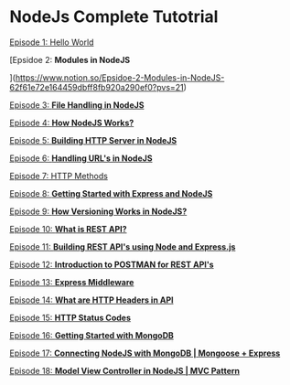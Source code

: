 # NodeJs Complete Tutotrial

[Episode 1: Hello World](https://www.notion.so/Episode-1-Hello-World-6ce9548600674df3bdaf7132e61927fe?pvs=21)

\[Epsidoe 2: **Modules in NodeJS**

]\(https://www.notion.so/Epsidoe-2-Modules-in-NodeJS-62f61e72e164459dbff8fb920a290ef0?pvs=21)

[Episode 3: **File Handling in NodeJS**](https://www.notion.so/Episode-3-File-Handling-in-NodeJS-173006d9e47345d0ae3d2b6c57211386?pvs=21)

[Episode 4: **How NodeJS Works?**](https://www.notion.so/Episode-4-How-NodeJS-Works-69c20d7db4184f9380f6271d209d46a0?pvs=21)

[Episode 5: **Building HTTP Server in NodeJS**](https://www.notion.so/Episode-5-Building-HTTP-Server-in-NodeJS-8c0e4da9cde142749bda316f9beea672?pvs=21)

[Episode 6: **Handling URL's in NodeJS**](https://www.notion.so/Episode-6-Handling-URL-s-in-NodeJS-bf1e7c7fe6dd4096a46c67126406eb0a?pvs=21)

[Episode 7: HTTP Methods](https://www.notion.so/Episode-7-HTTP-Methods-84891eeba4f8478ab97ce1a67cfacef3?pvs=21)

[Episode 8: **Getting Started with Express and NodeJS**](https://www.notion.so/Episode-8-Getting-Started-with-Express-and-NodeJS-aeb177fe2eb044bb9a13cadd7917785a?pvs=21)

[Episode 9: **How Versioning Works in NodeJS?**](https://www.notion.so/Episode-9-How-Versioning-Works-in-NodeJS-c44c091ff99c4fee91c26e38fac62195?pvs=21)

[Episode 10: **What is REST API?**](https://www.notion.so/Episode-10-What-is-REST-API-e76f073edbc240259302dc12c5899cd3?pvs=21)

[Episode 11: **Building REST API's using Node and Express.js**](https://www.notion.so/Episode-11-Building-REST-API-s-using-Node-and-Express-js-f22a2a3fd89741db9e1690af34493620?pvs=21)

[Episode 12: **Introduction to POSTMAN for REST API's**](https://www.notion.so/Episode-12-Introduction-to-POSTMAN-for-REST-API-s-d998cfda17174b95ac2f14110c1ad5b9?pvs=21)

[Episode 13: **Express Middleware**](https://www.notion.so/Episode-13-Express-Middleware-a977b61a65524bfa8adf5367b8fa8d00?pvs=21)

[Episode 14: **What are HTTP Headers in API**](https://www.notion.so/Episode-14-What-are-HTTP-Headers-in-API-ef977302d9734327bf869fd772bbd5b5?pvs=21)

[Episode 15: **HTTP Status Codes**](https://www.notion.so/Episode-15-HTTP-Status-Codes-a334600d9640427ebbe853eeba91170d?pvs=21)

[Episode 16: **Getting Started with MongoDB**](https://www.notion.so/Episode-16-Getting-Started-with-MongoDB-1355513f181340a085df67933b7e8bc1?pvs=21)

[Episode 17: **Connecting NodeJS with MongoDB | Mongoose + Express**](https://www.notion.so/Episode-17-Connecting-NodeJS-with-MongoDB-Mongoose-Express-367192aaffa945dcb300fcd8576cc9af?pvs=21)

[Episode 18: **Model View Controller in NodeJS | MVC Pattern**](https://www.notion.so/Episode-18-Model-View-Controller-in-NodeJS-MVC-Pattern-033aeac7050d40fca2a2ce8abf075e36?pvs=21)
